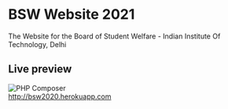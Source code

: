 # BSW Website 2021

The Website for the Board of Student Welfare - Indian Institute Of Technology, Delhi

## Live preview

![PHP Composer](https://github.com/JapneetSingh5/BSW_Website_2020/workflows/PHP%20Composer/badge.svg)\
<http://bsw2020.herokuapp.com>
